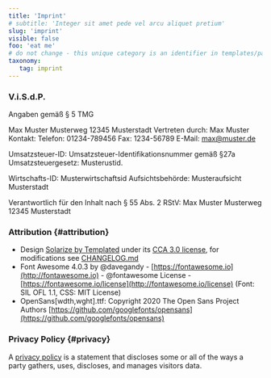 ```yaml
---
title: 'Imprint'
# subtitle: 'Integer sit amet pede vel arcu aliquet pretium'
slug: 'imprint'
visible: false
foo: 'eat me'
# do not change - this unique category is an identifier in templates/partials/footer.html.twig
taxonomy:
   tag: imprint
---
```

### V.i.S.d.P.

Angaben gemäß § 5 TMG

Max Muster
Musterweg
12345 Musterstadt
Vertreten durch:
Max Muster
Kontakt:
Telefon: 01234-789456
Fax: 1234-56789
E-Mail: max@muster.de

Umsatzsteuer-ID:
Umsatzsteuer-Identifikationsnummer gemäß §27a Umsatzsteuergesetz: Musterustid.

Wirtschafts-ID:
Musterwirtschaftsid
Aufsichtsbehörde:
Musteraufsicht Musterstadt

Verantwortlich für den Inhalt nach § 55 Abs. 2 RStV:
Max Muster
Musterweg
12345 Musterstadt


### Attribution {#attribution}

* Design [Solarize by Templated](https://templated.co/solarize) under its [CCA 3.0 license](https://templated.co/license), for modifications see [CHANGELOG.md](https://github.com/hughbris/grav-theme-solarize)
* Font Awesome 4.0.3 by @davegandy - [https://fontawesome.io](http://fontawesome.io) - @fontawesome
License - [https://fontawesome.io/license](http://fontawesome.io/license) (Font: SIL OFL 1.1, CSS: MIT License)
* OpenSans[wdth,wght].ttf: Copyright 2020 The Open Sans Project Authors [https://github.com/googlefonts/opensans](https://github.com/googlefonts/opensans)


### Privacy Policy {#privacy}

A [privacy policy](https://en.wikipedia.org/wiki/Privacy_policy) is a statement that discloses some or all of the ways a party gathers, uses, discloses, and manages visitors data.
